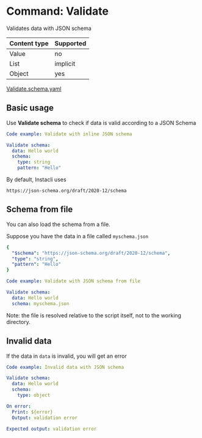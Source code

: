 # Command: Validate

Validates data with JSON schema

| Content type | Supported |
|--------------|-----------|
| Value        | no        |
| List         | implicit  |
| Object       | yes       |

[Validate.schema.yaml](schema/ValidateSchema.schema.yaml)

## Basic usage

Use **Validate schema** to check if data is valid according to a JSON Schema

```yaml instacli
Code example: Validate with inline JSON schema

Validate schema:
  data: Hello world
  schema:
    type: string
    pattern: "Hello"
```

By default, Instacli uses

    https://json-schema.org/draft/2020-12/schema

## Schema from file

You can also load the schema from a file.

Suppose you have the data in a file called `myschema.json`

```yaml file:myschema.json
{
  "$schema": "https://json-schema.org/draft/2020-12/schema",
  "type": "string",
  "pattern": "Hello"
}
```

```yaml instacli
Code example: Validate with JSON schema from file

Validate schema:
  data: Hello world
  schema: myschema.json
```

Note: the file is resolved relative to the script itself, not to the working directory.

## Invalid data

If the data in `data` is invalid, you will get an error

```yaml instacli
Code example: Invalid data with JSON schema

Validate schema:
  data: Hello world
  schema:
    type: object

On error:
  Print: ${error}
  Output: validation error

Expected output: validation error
```

